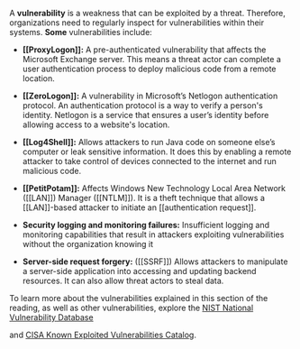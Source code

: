 A **vulnerability** is a weakness that can be exploited by a threat. Therefore, organizations need to regularly inspect for vulnerabilities within their systems. **Some** vulnerabilities include:

- **[[ProxyLogon]]:** A pre-authenticated vulnerability that affects the Microsoft Exchange server. This means a threat actor can complete a user authentication process to deploy malicious code from a remote location.

- **[[ZeroLogon]]:** A vulnerability in Microsoft’s Netlogon authentication protocol. An authentication protocol is a way to verify a person's identity. Netlogon is a service that ensures a user’s identity before allowing access to a website's location.

- **[[Log4Shell]]:** Allows attackers to run Java code on someone else’s computer or leak sensitive information. It does this by enabling a remote attacker to take control of devices connected to the internet and run malicious code.

- **[[PetitPotam]]:** Affects Windows New Technology Local Area Network ([[LAN]]) Manager ([[NTLM]]). It is a theft technique that allows a [[LAN]]-based attacker to initiate an [[authentication request]].

- **Security logging and monitoring failures:** Insufficient logging and monitoring capabilities that result in attackers exploiting vulnerabilities without the organization knowing it

- **Server-side request forgery:** ([[SSRF]]) Allows attackers to manipulate a server-side application into accessing and updating backend resources. It can also allow threat actors to steal data.

To learn more about the vulnerabilities explained in this section of the reading, as well as other vulnerabilities, explore the [NIST National Vulnerability Database](https://nvd.nist.gov/vuln)

and [CISA Known Exploited Vulnerabilities Catalog](https://www.cisa.gov/known-exploited-vulnerabilities-catalog).